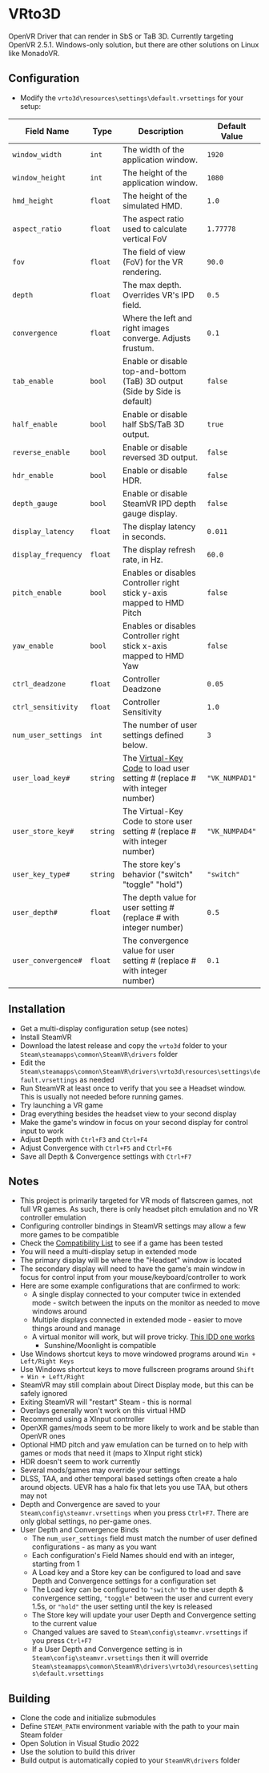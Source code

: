 # VRto3D

OpenVR Driver that can render in SbS or TaB 3D.
Currently targeting OpenVR 2.5.1.
Windows-only solution, but there are other solutions on Linux like MonadoVR.


## Configuration

- Modify the `vrto3d\resources\settings\default.vrsettings` for your setup:

| Field Name          | Type    | Description                                                                                 | Default Value  |
|---------------------|---------|---------------------------------------------------------------------------------------------|----------------|
| `window_width`      | `int`   | The width of the application window.                                                        | `1920`         |
| `window_height`     | `int`   | The height of the application window.                                                       | `1080`         |
| `hmd_height`        | `float` | The height of the simulated HMD.                                                            | `1.0`          |
| `aspect_ratio`      | `float` | The aspect ratio used to calculate vertical FoV                                             | `1.77778`      |
| `fov`               | `float` | The field of view (FoV) for the VR rendering.                                               | `90.0`         |
| `depth`             | `float` | The max depth. Overrides VR's IPD field.                                                    | `0.5`          |
| `convergence`       | `float` | Where the left and right images converge. Adjusts frustum.                                  | `0.1`          |
| `tab_enable`        | `bool`  | Enable or disable top-and-bottom (TaB) 3D output (Side by Side is default)                  | `false`        |
| `half_enable`       | `bool`  | Enable or disable half SbS/TaB 3D output.                                                   | `true`         |
| `reverse_enable`    | `bool`  | Enable or disable reversed 3D output.                                                       | `false`        |
| `hdr_enable`        | `bool`  | Enable or disable HDR.                                                                      | `false`        |
| `depth_gauge`       | `bool`  | Enable or disable SteamVR IPD depth gauge display.                                          | `false`        |
| `display_latency`   | `float` | The display latency in seconds.                                                             | `0.011`        |
| `display_frequency` | `float` | The display refresh rate, in Hz.                                                            | `60.0`         |
| `pitch_enable`      | `bool`  | Enables or disables Controller right stick y-axis mapped to HMD Pitch                       | `false`        |
| `yaw_enable`        | `bool`  | Enables or disables Controller right stick x-axis mapped to HMD Yaw                         | `false`        |
| `ctrl_deadzone`     | `float` | Controller Deadzone                                                                         | `0.05`         |
| `ctrl_sensitivity`  | `float` | Controller Sensitivity                                                                      | `1.0`          |
| `num_user_settings` | `int`   | The number of user settings defined below.                                                  | `3`            |
| `user_load_key#`    | `string`| The [Virtual-Key Code](https://github.com/oneup03/VRto3D/blob/main/vrto3d/src/key_mappings.h) to load user setting # (replace # with integer number)                | `"VK_NUMPAD1"` |
| `user_store_key#`   | `string`| The Virtual-Key Code to store user setting # (replace # with integer number)                | `"VK_NUMPAD4"` |
| `user_key_type#`    | `string`| The store key's behavior ("switch" "toggle" "hold")                                         | `"switch"`     |
| `user_depth#`       | `float` | The depth value for user setting # (replace # with integer number)                          | `0.5`          |
| `user_convergence#` | `float` | The convergence value for user setting # (replace # with integer number)                    | `0.1`          |


## Installation

- Get a multi-display configuration setup (see notes)
- Install SteamVR
- Download the latest release and copy the `vrto3d` folder to your `Steam\steamapps\common\SteamVR\drivers` folder
- Edit the `Steam\steamapps\common\SteamVR\drivers\vrto3d\resources\settings\default.vrsettings` as needed
- Run SteamVR at least once to verify that you see a Headset window. This is usually not needed before running games.
- Try launching a VR game
- Drag everything besides the headset view to your second display
- Make the game's window in focus on your second display for control input to work
- Adjust Depth with `Ctrl+F3` and `Ctrl+F4`
- Adjust Convergence with `Ctrl+F5` and `Ctrl+F6`
- Save all Depth & Convergence settings with `Ctrl+F7`


## Notes

- This project is primarily targeted for VR mods of flatscreen games, not full VR games. As such, there is only headset pitch emulation and no VR controller emulation
- Configuring controller bindings in SteamVR settings may allow a few more games to be compatible
- Check the [Compatibility List](https://github.com/oneup03/VRto3D/wiki/Compatibility-List) to see if a game has been tested
- You will need a multi-display setup in extended mode
- The primary display will be where the "Headset" window is located
- The secondary display will need to have the game's main window in focus for control input from your mouse/keyboard/controller to work
- Here are some example configurations that are confirmed to work:
	- A single display connected to your computer twice in extended mode - switch between the inputs on the monitor as needed to move windows around
	- Multiple displays connected in extended mode - easier to move things around and manage
	- A virtual monitor will work, but will prove tricky. [This IDD one works](https://www.reddit.com/r/cloudygamer/comments/185agmk/guide_how_to_setup_hdr_with_moonlightsunshine/)
		- Sunshine/Moonlight is compatible
- Use Windows shortcut keys to move windowed programs around `Win + Left/Right Keys`
- Use Windows shortcut keys to move fullscreen programs around `Shift + Win + Left/Right`
- SteamVR may still complain about Direct Display mode, but this can be safely ignored
- Exiting SteamVR will "restart" Steam - this is normal
- Overlays generally won't work on this virtual HMD
- Recommend using a XInput controller
- OpenXR games/mods seem to be more likely to work and be stable than OpenVR ones
- Optional HMD pitch and yaw emulation can be turned on to help with games or mods that need it (maps to XInput right stick)
- HDR doesn't seem to work currently
- Several mods/games may override your settings
- DLSS, TAA, and other temporal based settings often create a halo around objects. UEVR has a halo fix that lets you use TAA, but others may not
- Depth and Convergence are saved to your `Steam\config\steamvr.vrsettings` when you press `Ctrl+F7`. There are only global settings, no per-game ones.
- User Depth and Convergence Binds
	- The `num_user_settings` field must match the number of user defined configurations - as many as you want
	- Each configuration's Field Names should end with an integer, starting from 1
	- A Load key and a Store key can be configured to load and save Depth and Convergence settings for a configuration set
	- The Load key can be configured to `"switch"` to the user depth & convergence setting, `"toggle"` between the user and current every 1.5s, or `"hold"` the user setting until the key is released
	- The Store key will update your user Depth and Convergence setting to the current value
	- Changed values are saved to `Steam\config\steamvr.vrsettings` if you press `Ctrl+F7`
	- If a User Depth and Convergence setting is in `Steam\config\steamvr.vrsettings` then it will override `Steam\steamapps\common\SteamVR\drivers\vrto3d\resources\settings\default.vrsettings`


## Building

- Clone the code and initialize submodules
- Define `STEAM_PATH` environment variable with the path to your main Steam folder
- Open Solution in Visual Studio 2022
- Use the solution to build this driver
- Build output is automatically copied to your `SteamVR\drivers` folder
